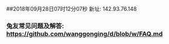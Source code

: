 ##2018年09月28日07时12分07秒 新址: 142.93.76.148
### 兔友常见问题及解答: https://github.com/wanggonging/d/blob/w/FAQ.md
